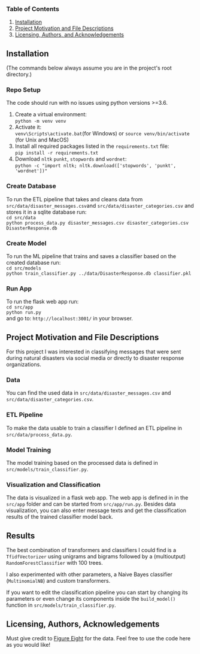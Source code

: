 ### Table of Contents

1. [Installation](#installation)
2. [Project Motivation and File Descriptions](#project-motivation-and-file-descriptions)
3. [Licensing, Authors, and Acknowledgements](#licensing-authors-acknowledgements)

## Installation
(The commands below always assume you are in the project's root directory.)

### Repo Setup
The code should run with no issues using python versions >=3.6.
1. Create a virtual environment:  
`python -m venv venv`
2. Activate it:  
`venv\Scripts\activate.bat`(for Windows) or `source venv/bin/activate` (for Unix and MacOS)
3. Install all required packages listed in the `requirements.txt` file:  
`pip install -r requirements.txt`
4. Download `nltk` `punkt`, `stopwords` and `wordnet`:  
`python -c "import nltk; nltk.download(['stopwords', 'punkt', 'wordnet'])"`
### Create Database
To run the ETL pipeline that takes and cleans data from
`src/data/disaster_messages.csv`and `src/data/disaster_categories.csv` and stores it in a sqlite database
 run:  
`cd src/data`  
`python process_data.py disaster_messages.csv disaster_categories.csv DisasterResponse.db`  

### Create Model
To run the ML pipeline that trains and saves a classifier based on the created database run:  
`cd src/models`  
`python train_classifier.py ../data/DisasterResponse.db classifier.pkl`  

### Run App
To run the flask web app run:  
`cd src/app`  
`python run.py`  
and go to:
`http://localhost:3001/` in your browser.

## Project Motivation and File Descriptions
For this project I was interested in classifying messages
that were sent during natural disasters via social media or
directly to disaster response organizations.

### Data
You can find the used data in
`src/data/disaster_messages.csv`
and
`src/data/disaster_categories.csv`.

### ETL Pipeline
To make the data usable to train a classifier I defined an ETL pipeline in
`src/data/process_data.py`.

### Model Training
The model training based on the processed data is defined in
`src/models/train_classifier.py`.

### Visualization and Classification
The data is visualized in a flask web app.
The web app is defined in in the `src/app` folder and can be started from
`src/app/run.py`.
Besides data visualization, you can also enter message texts
and get the classification results of the trained classifier model back.

## Results
The best combination of transformers and classifiers I could find is a
`TfidfVectorizer` using unigrams and bigrams
followed by a (multioutput) `RandomForestClassifier` with 100 trees.

I also experimented with other parameters,
a Naive Bayes classifier (`MultinomialNB`)
and custom transformers.

If you want to edit the classification pipeline you can start by
changing its parameters or even change its components inside the
`build_model()` function in `src/models/train_classifier.py`.
 


## Licensing, Authors, Acknowledgements
Must give credit to
[Figure Eight](https://www.figure-eight.com/)
for the data.
Feel free to use the code here as you would like!